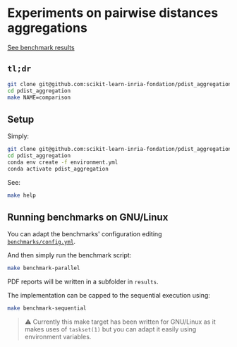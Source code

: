 # Experiments on pairwise distances aggregations
[See benchmark results](https://scikit-learn-inria-fondation.github.io/pdist_aggregation/)

## `tl;dr`

```bash
git clone git@github.com:scikit-learn-inria-fondation/pdist_aggregation.git
cd pdist_aggregation
make NAME=comparison
```

## Setup

Simply:
```bash
git clone git@github.com:scikit-learn-inria-fondation/pdist_aggregation.git
cd pdist_aggregation
conda env create -f environment.yml
conda activate pdist_aggregation
```

See:
```bash
make help
```

## Running benchmarks on GNU/Linux

You can adapt the benchmarks' configuration editing
[`benchmarks/config.yml`](benchmarks/config.yml).

And then simply run the benchmark script:
```bash
make benchmark-parallel
```

PDF reports will be written in a subfolder in `results`.

The implementation can be capped to the sequential execution using:
```bash
make benchmark-sequential
```

> ⚠ Currently this make target has been written for GNU/Linux as it makes uses
> of `taskset(1)` but you can adapt it easily using environment variables.

